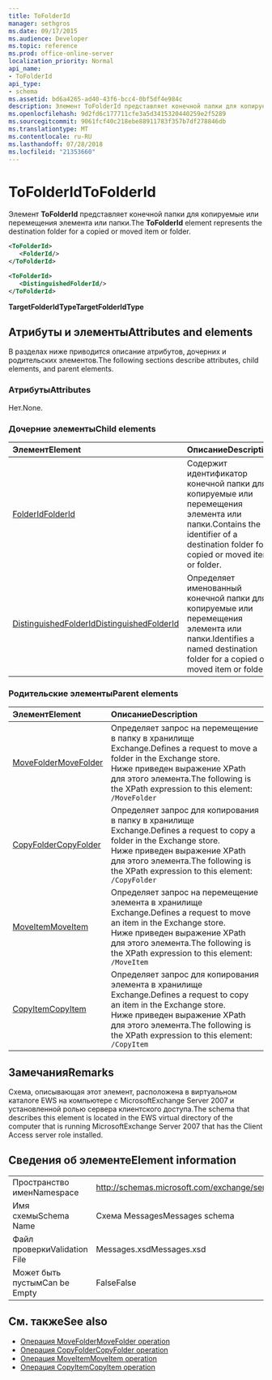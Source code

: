 ```yaml
---
title: ToFolderId
manager: sethgros
ms.date: 09/17/2015
ms.audience: Developer
ms.topic: reference
ms.prod: office-online-server
localization_priority: Normal
api_name:
- ToFolderId
api_type:
- schema
ms.assetid: bd6a4265-ad40-43f6-bcc4-0bf5df4e984c
description: Элемент ToFolderId представляет конечной папки для копируемые или перемещения элемента или папки.
ms.openlocfilehash: 9d2fd6c177711cfe3a5d3415320440259e2f5289
ms.sourcegitcommit: 9061fcf40c218ebe88911783f357b7df278846db
ms.translationtype: MT
ms.contentlocale: ru-RU
ms.lasthandoff: 07/28/2018
ms.locfileid: "21353660"
---
```

# <a name="tofolderid"></a><span data-ttu-id="93841-103">ToFolderId</span><span class="sxs-lookup"><span data-stu-id="93841-103">ToFolderId</span></span>

<span data-ttu-id="93841-104">Элемент **ToFolderId** представляет конечной папки для копируемые или перемещения элемента или папки.</span><span class="sxs-lookup"><span data-stu-id="93841-104">The **ToFolderId** element represents the destination folder for a copied or moved item or folder.</span></span> 
  
```xml
<ToFolderId>
   <FolderId/>
</ToFolderId>
```

```xml
<ToFolderId>
   <DistinguishedFolderId/>
</ToFolderId>
```

<span data-ttu-id="93841-105">**TargetFolderIdType**</span><span class="sxs-lookup"><span data-stu-id="93841-105">**TargetFolderIdType**</span></span>

## <a name="attributes-and-elements"></a><span data-ttu-id="93841-106">Атрибуты и элементы</span><span class="sxs-lookup"><span data-stu-id="93841-106">Attributes and elements</span></span>

<span data-ttu-id="93841-107">В разделах ниже приводится описание атрибутов, дочерних и родительских элементов.</span><span class="sxs-lookup"><span data-stu-id="93841-107">The following sections describe attributes, child elements, and parent elements.</span></span>
  
### <a name="attributes"></a><span data-ttu-id="93841-108">Атрибуты</span><span class="sxs-lookup"><span data-stu-id="93841-108">Attributes</span></span>

<span data-ttu-id="93841-109">Нет.</span><span class="sxs-lookup"><span data-stu-id="93841-109">None.</span></span>
  
### <a name="child-elements"></a><span data-ttu-id="93841-110">Дочерние элементы</span><span class="sxs-lookup"><span data-stu-id="93841-110">Child elements</span></span>

|<span data-ttu-id="93841-111">**Элемент**</span><span class="sxs-lookup"><span data-stu-id="93841-111">**Element**</span></span>|<span data-ttu-id="93841-112">**Описание**</span><span class="sxs-lookup"><span data-stu-id="93841-112">**Description**</span></span>|
|:-----|:-----|
|[<span data-ttu-id="93841-113">FolderId</span><span class="sxs-lookup"><span data-stu-id="93841-113">FolderId</span></span>](folderid.md) <br/> |<span data-ttu-id="93841-114">Содержит идентификатор конечной папки для копируемые или перемещения элемента или папки.</span><span class="sxs-lookup"><span data-stu-id="93841-114">Contains the identifier of a destination folder for a copied or moved item or folder.</span></span>  <br/> |
|[<span data-ttu-id="93841-115">DistinguishedFolderId</span><span class="sxs-lookup"><span data-stu-id="93841-115">DistinguishedFolderId</span></span>](distinguishedfolderid.md) <br/> |<span data-ttu-id="93841-116">Определяет именованный конечной папки для копируемые или перемещения элемента или папки.</span><span class="sxs-lookup"><span data-stu-id="93841-116">Identifies a named destination folder for a copied or moved item or folder.</span></span>  <br/> |
   
### <a name="parent-elements"></a><span data-ttu-id="93841-117">Родительские элементы</span><span class="sxs-lookup"><span data-stu-id="93841-117">Parent elements</span></span>

|<span data-ttu-id="93841-118">**Элемент**</span><span class="sxs-lookup"><span data-stu-id="93841-118">**Element**</span></span>|<span data-ttu-id="93841-119">**Описание**</span><span class="sxs-lookup"><span data-stu-id="93841-119">**Description**</span></span>|
|:-----|:-----|
|[<span data-ttu-id="93841-120">MoveFolder</span><span class="sxs-lookup"><span data-stu-id="93841-120">MoveFolder</span></span>](movefolder.md) <br/> |<span data-ttu-id="93841-121">Определяет запрос на перемещение в папку в хранилище Exchange.</span><span class="sxs-lookup"><span data-stu-id="93841-121">Defines a request to move a folder in the Exchange store.</span></span>  <br/> <span data-ttu-id="93841-122">Ниже приведен выражение XPath для этого элемента.</span><span class="sxs-lookup"><span data-stu-id="93841-122">The following is the XPath expression to this element:</span></span>  <br/>  `/MoveFolder` <br/> |
|[<span data-ttu-id="93841-123">CopyFolder</span><span class="sxs-lookup"><span data-stu-id="93841-123">CopyFolder</span></span>](copyfolder.md) <br/> |<span data-ttu-id="93841-124">Определяет запрос для копирования в папку в хранилище Exchange.</span><span class="sxs-lookup"><span data-stu-id="93841-124">Defines a request to copy a folder in the Exchange store.</span></span>  <br/> <span data-ttu-id="93841-125">Ниже приведен выражение XPath для этого элемента.</span><span class="sxs-lookup"><span data-stu-id="93841-125">The following is the XPath expression to this element:</span></span>  <br/>  `/CopyFolder` <br/> |
|[<span data-ttu-id="93841-126">MoveItem</span><span class="sxs-lookup"><span data-stu-id="93841-126">MoveItem</span></span>](moveitem.md) <br/> |<span data-ttu-id="93841-127">Определяет запрос на перемещение элемента в хранилище Exchange.</span><span class="sxs-lookup"><span data-stu-id="93841-127">Defines a request to move an item in the Exchange store.</span></span>  <br/> <span data-ttu-id="93841-128">Ниже приведен выражение XPath для этого элемента.</span><span class="sxs-lookup"><span data-stu-id="93841-128">The following is the XPath expression to this element:</span></span>  <br/>  `/MoveItem` <br/> |
|[<span data-ttu-id="93841-129">CopyItem</span><span class="sxs-lookup"><span data-stu-id="93841-129">CopyItem</span></span>](copyitem.md) <br/> |<span data-ttu-id="93841-130">Определяет запрос для копирования элемента в хранилище Exchange.</span><span class="sxs-lookup"><span data-stu-id="93841-130">Defines a request to copy an item in the Exchange store.</span></span>  <br/> <span data-ttu-id="93841-131">Ниже приведен выражение XPath для этого элемента.</span><span class="sxs-lookup"><span data-stu-id="93841-131">The following is the XPath expression to this element:</span></span>  <br/>  `/CopyItem` <br/> |
   
## <a name="remarks"></a><span data-ttu-id="93841-132">Замечания</span><span class="sxs-lookup"><span data-stu-id="93841-132">Remarks</span></span>

<span data-ttu-id="93841-133">Схема, описывающая этот элемент, расположена в виртуальном каталоге EWS на компьютере с MicrosoftExchange Server 2007 и установленной ролью сервера клиентского доступа.</span><span class="sxs-lookup"><span data-stu-id="93841-133">The schema that describes this element is located in the EWS virtual directory of the computer that is running MicrosoftExchange Server 2007 that has the Client Access server role installed.</span></span>
  
## <a name="element-information"></a><span data-ttu-id="93841-134">Сведения об элементе</span><span class="sxs-lookup"><span data-stu-id="93841-134">Element information</span></span>

|||
|:-----|:-----|
|<span data-ttu-id="93841-135">Пространство имен</span><span class="sxs-lookup"><span data-stu-id="93841-135">Namespace</span></span>  <br/> |http://schemas.microsoft.com/exchange/services/2006/messages  <br/> |
|<span data-ttu-id="93841-136">Имя схемы</span><span class="sxs-lookup"><span data-stu-id="93841-136">Schema Name</span></span>  <br/> |<span data-ttu-id="93841-137">Схема Messages</span><span class="sxs-lookup"><span data-stu-id="93841-137">Messages schema</span></span>  <br/> |
|<span data-ttu-id="93841-138">Файл проверки</span><span class="sxs-lookup"><span data-stu-id="93841-138">Validation File</span></span>  <br/> |<span data-ttu-id="93841-139">Messages.xsd</span><span class="sxs-lookup"><span data-stu-id="93841-139">Messages.xsd</span></span>  <br/> |
|<span data-ttu-id="93841-140">Может быть пустым</span><span class="sxs-lookup"><span data-stu-id="93841-140">Can be Empty</span></span>  <br/> |<span data-ttu-id="93841-141">False</span><span class="sxs-lookup"><span data-stu-id="93841-141">False</span></span>  <br/> |
   
## <a name="see-also"></a><span data-ttu-id="93841-142">См. также</span><span class="sxs-lookup"><span data-stu-id="93841-142">See also</span></span>

- [<span data-ttu-id="93841-143">Операция MoveFolder</span><span class="sxs-lookup"><span data-stu-id="93841-143">MoveFolder operation</span></span>](movefolder-operation.md)  
- [<span data-ttu-id="93841-144">Операция CopyFolder</span><span class="sxs-lookup"><span data-stu-id="93841-144">CopyFolder operation</span></span>](copyfolder-operation.md) 
- [<span data-ttu-id="93841-145">Операция MoveItem</span><span class="sxs-lookup"><span data-stu-id="93841-145">MoveItem operation</span></span>](moveitem-operation.md) 
- [<span data-ttu-id="93841-146">Операция CopyItem</span><span class="sxs-lookup"><span data-stu-id="93841-146">CopyItem operation</span></span>](copyitem-operation.md)

